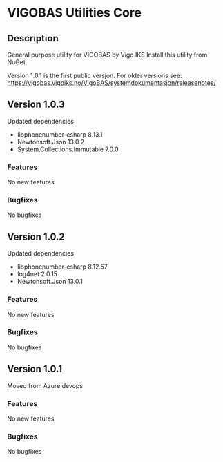 # VIGOBAS Utilities Core

## Description
General purpose utility for VIGOBAS by Vigo IKS
Install this utility from NuGet.

Version 1.0.1 is the first public versjon. For older versions see: https://vigobas.vigoiks.no/VigoBAS/systemdokumentasjon/releasenotes/ 

## Version 1.0.3
Updated dependencies
- libphonenumber-csharp 8.13.1
- Newtonsoft.Json 13.0.2
- System.Collections.Immutable 7.0.0

### Features
No new features
### Bugfixes
No bugfixes

## Version 1.0.2
Updated dependencies
- libphonenumber-csharp 8.12.57
- log4net 2.0.15
- Newtonsoft.Json 13.0.1

### Features
No new features
### Bugfixes
No bugfixes


## Version 1.0.1   
Moved from Azure devops 

### Features
No new features
### Bugfixes
No bugfixes
